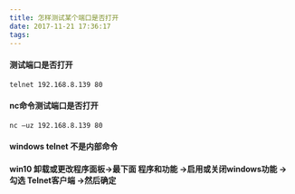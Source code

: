 ```yaml
---
title: 怎样测试某个端口是否打开
date: 2017-11-21 17:36:17
tags:
---
```

#### 测试端口是否打开

```
telnet 192.168.8.139 80
```

#### nc命令测试端口是否打开

```
nc –uz 192.168.8.139 80
```


#### windows telnet 不是内部命令
#### win10 卸载或更改程序面板->最下面 程序和功能 ->启用或关闭windows功能 ->勾选 Telnet客户端 ->然后确定
